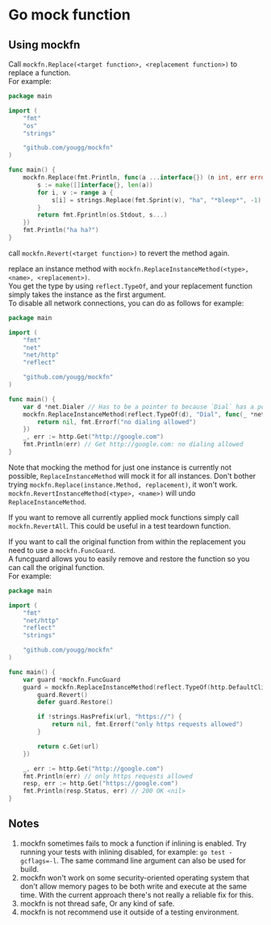 # Go mock function

## Using mockfn

Call `mockfn.Replace(<target function>, <replacement function>)` to replace a function.   
For example:

```go
package main

import (
	"fmt"
	"os"
	"strings"

	"github.com/yougg/mockfn"
)

func main() {
	mockfn.Replace(fmt.Println, func(a ...interface{}) (n int, err error) {
		s := make([]interface{}, len(a))
		for i, v := range a {
			s[i] = strings.Replace(fmt.Sprint(v), "ha", "*bleep*", -1)
		}
		return fmt.Fprintln(os.Stdout, s...)
	})
	fmt.Println("ha ha?")
}
```

call `mockfn.Revert(<target function>)` to revert the method again.

replace an instance method with `mockfn.ReplaceInstanceMethod(<type>, <name>, <replacement>)`.   
You get the type by using `reflect.TypeOf`, and your replacement function simply takes the instance as the first argument.   
To disable all network connections, you can do as follows for example:

```go
package main

import (
	"fmt"
	"net"
	"net/http"
	"reflect"

	"github.com/yougg/mockfn"
)

func main() {
	var d *net.Dialer // Has to be a pointer to because `Dial` has a pointer receiver
	mockfn.ReplaceInstanceMethod(reflect.TypeOf(d), "Dial", func(_ *net.Dialer, _, _ string) (net.Conn, error) {
		return nil, fmt.Errorf("no dialing allowed")
	})
	_, err := http.Get("http://google.com")
	fmt.Println(err) // Get http://google.com: no dialing allowed
}
```

Note that mocking the method for just one instance is currently not possible, `ReplaceInstanceMethod` will mock it for all instances. 
Don't bother trying `mockfn.Replace(instance.Method, replacement)`, it won't work. 
`mockfn.RevertInstanceMethod(<type>, <name>)` will undo `ReplaceInstanceMethod`.

If you want to remove all currently applied mock functions simply call `mockfn.RevertAll`. This could be useful in a test teardown function.

If you want to call the original function from within the replacement you need to use a `mockfn.FuncGuard`.   
A funcguard allows you to easily remove and restore the function so you can call the original function.   
For example:

```go
package main

import (
	"fmt"
	"net/http"
	"reflect"
	"strings"

	"github.com/yougg/mockfn"
)

func main() {
	var guard *mockfn.FuncGuard
	guard = mockfn.ReplaceInstanceMethod(reflect.TypeOf(http.DefaultClient), "Get", func(c *http.Client, url string) (*http.Response, error) {
		guard.Revert()
		defer guard.Restore()

		if !strings.HasPrefix(url, "https://") {
			return nil, fmt.Errorf("only https requests allowed")
		}

		return c.Get(url)
	})

	_, err := http.Get("http://google.com")
	fmt.Println(err) // only https requests allowed
	resp, err := http.Get("https://google.com")
	fmt.Println(resp.Status, err) // 200 OK <nil>
}
```

## Notes

1. mockfn sometimes fails to mock a function if inlining is enabled. Try running your tests with inlining disabled, for example: `go test -gcflags=-l`. The same command line argument can also be used for build.
2. mockfn won't work on some security-oriented operating system that don't allow memory pages to be both write and execute at the same time. With the current approach there's not really a reliable fix for this.
3. mockfn is not thread safe, Or any kind of safe.
4. mockfn is not recommend use it outside of a testing environment.